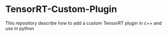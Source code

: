 # TensorRT-Custom-Plugin
This repository describe how to add a custom TensorRT plugin in c++ and use in python
